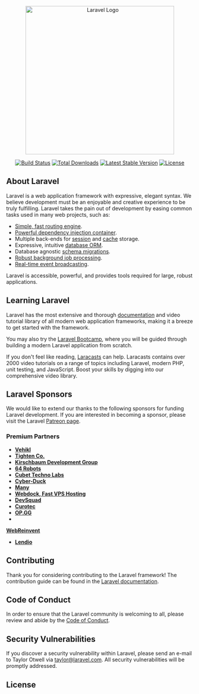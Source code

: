 <p align="center"><a href="https://laravel.com" target="_blank"><img 
src="https://raw.githubusercontent.com/laravel/art/master/logo-lockup/5%20SVG/2%20CMYK/1%20Full%20Color/laravel-logolockup-cmyk-red.svg" 
width="400" alt="Laravel Logo"></a></p>

<p align="center">
<a href="https://github.com/laravel/framework/actions"><img 
src="https://github.com/laravel/framework/workflows/tests/badge.svg" 
alt="Build Status"></a>
<a href="https://packagist.org/packages/laravel/framework"><img 
src="https://img.shields.io/packagist/dt/laravel/framework" alt="Total 
Downloads"></a>
<a href="https://packagist.org/packages/laravel/framework"><img 
src="https://img.shields.io/packagist/v/laravel/framework" alt="Latest 
Stable Version"></a>
<a href="https://packagist.org/packages/laravel/framework"><img 
src="https://img.shields.io/packagist/l/laravel/framework" 
alt="License"></a>
</p>

## About Laravel

Laravel is a web application framework with expressive, elegant syntax. We 
believe development must be an enjoyable and creative experience to be 
truly fulfilling. Laravel takes the pain out of development by easing 
common tasks used in many web projects, such as:

- [Simple, fast routing engine](https://laravel.com/docs/routing).
- [Powerful dependency injection 
container](https://laravel.com/docs/container).
- Multiple back-ends for [session](https://laravel.com/docs/session) and 
[cache](https://laravel.com/docs/cache) storage.
- Expressive, intuitive [database ORM](https://laravel.com/docs/eloquent).
- Database agnostic [schema 
migrations](https://laravel.com/docs/migrations).
- [Robust background job processing](https://laravel.com/docs/queues).
- [Real-time event broadcasting](https://laravel.com/docs/broadcasting).

Laravel is accessible, powerful, and provides tools required for large, 
robust applications.

## Learning Laravel

Laravel has the most extensive and thorough 
[documentation](https://laravel.com/docs) and video tutorial library of 
all modern web application frameworks, making it a breeze to get started 
with the framework.

You may also try the [Laravel Bootcamp](https://bootcamp.laravel.com), 
where you will be guided through building a modern Laravel application 
from scratch.

If you don't feel like reading, [Laracasts](https://laracasts.com) can 
help. Laracasts contains over 2000 video tutorials on a range of topics 
including Laravel, modern PHP, unit testing, and JavaScript. Boost your 
skills by digging into our comprehensive video library.

## Laravel Sponsors

We would like to extend our thanks to the following sponsors for funding 
Laravel development. If you are interested in becoming a sponsor, please 
visit the Laravel [Patreon page](https://patreon.com/taylorotwell).

### Premium Partners

- **[Vehikl](https://vehikl.com/)**
- **[Tighten Co.](https://tighten.co)**
- **[Kirschbaum Development Group](https://kirschbaumdevelopment.com)**
- **[64 Robots](https://64robots.com)**
- **[Cubet Techno Labs](https://cubettech.com)**
- **[Cyber-Duck](https://cyber-duck.co.uk)**
- **[Many](https://www.many.co.uk)**
- **[Webdock, Fast VPS Hosting](https://www.webdock.io/en)**
- **[DevSquad](https://devsquad.com)**
- **[Curotec](https://www.curotec.com/services/technologies/laravel/)**
- **[OP.GG](https://op.gg)**
- 
**[WebReinvent](https://webreinvent.com/?utm_source=laravel&utm_medium=github&utm_campaign=patreon-sponsors)**
- **[Lendio](https://lendio.com)**

## Contributing

Thank you for considering contributing to the Laravel framework! The 
contribution guide can be found in the [Laravel 
documentation](https://laravel.com/docs/contributions).

## Code of Conduct

In order to ensure that the Laravel community is welcoming to all, please 
review and abide by the [Code of 
Conduct](https://laravel.com/docs/contributions#code-of-conduct).

## Security Vulnerabilities

If you discover a security vulnerability within Laravel, please send an 
e-mail to Taylor Otwell via 
[taylor@laravel.com](mailto:taylor@laravel.com). All security 
vulnerabilities will be promptly addressed.

## License


